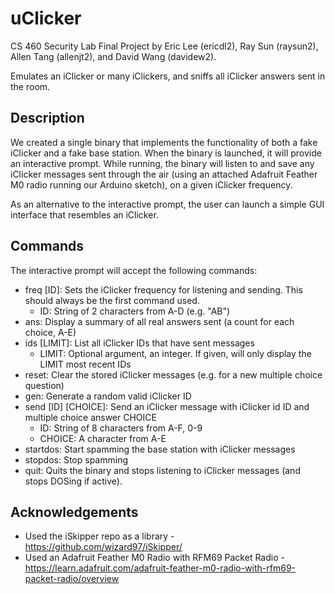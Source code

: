 # uClicker
CS 460 Security Lab Final Project by Eric Lee (ericdl2), Ray Sun (raysun2), Allen Tang (allenjt2), and David Wang (davidew2).

Emulates an iClicker or many iClickers, and sniffs all iClicker answers sent in the room.

## Description

We created a single binary that implements the functionality of both a fake iClicker and a fake base station. When the binary is launched, it will provide an interactive prompt. While running, the binary will listen to and save any iClicker messages sent through the air (using an attached Adafruit Feather M0 radio running our Arduino sketch), on a given iClicker frequency.

As an alternative to the interactive prompt, the user can launch a simple GUI interface that resembles an iClicker.

## Commands
The interactive prompt will accept the following commands:
- freq [ID]: Sets the iClicker frequency for listening and sending. This should always be the first command used.
  - ID: String of 2 characters from A-D (e.g. "AB")
- ans: Display a summary of all real answers sent (a count for each choice, A-E)
- ids [LIMIT]: List all iClicker IDs that have sent messages
  - LIMIT: Optional argument, an integer. If given, will only display the LIMIT most recent IDs
- reset: Clear the stored iClicker messages (e.g. for a new multiple choice question)
- gen: Generate a random valid iClicker ID
- send [ID] [CHOICE]: Send an iClicker message with iClicker id ID and multiple choice answer CHOICE
  - ID: String of 8 characters from A-F, 0-9
  - CHOICE: A character from A-E
- startdos: Start spamming the base station with iClicker messages
- stopdos: Stop spamming
- quit: Quits the binary and stops listening to iClicker messages (and stops DOSing if active).

## Acknowledgements
- Used the iSkipper repo as a library - https://github.com/wizard97/iSkipper/  
- Used an Adafruit Feather M0 Radio with RFM69 Packet Radio - https://learn.adafruit.com/adafruit-feather-m0-radio-with-rfm69-packet-radio/overview
